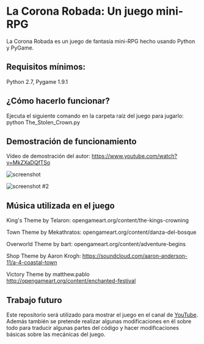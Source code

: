 La Corona Robada: Un juego mini-RPG
====================

La Corona Robada es un juego de fantasía mini-RPG hecho usando Python y PyGame.

## Requisitos mínimos:
Python 2.7, Pygame 1.9.1

## ¿Cómo hacerlo funcionar?
Ejecuta el siguiente comando en la carpeta raíz del juego para jugarlo:
python The_Stolen_Crown.py

## Demostración de funcionamiento
Vídeo de demostración del autor: https://www.youtube.com/watch?v=MkZXaDQfTSo

![screenshot](https://raw.github.com/justinmeister/The-Stolen-Crown-RPG/master/screenshot.png)

![screenshot #2](https://raw.github.com/justinmeister/The-Stolen-Crown-RPG/master/screenshot-2.png)

## Música utilizada en el juego
King's Theme by Telaron: opengameart.org/content/the-kings-crowning

Town Theme by Mekathratos: opengameart.org/content/danza-del-bosque

Overworld Theme by bart: opengameart.org/content/adventure-begins

Shop Theme by Aaron Krogh: https://soundcloud.com/aaron-anderson-11/a-4-coastal-town

Victory Theme by matthew.pablo http://opengameart.org/content/enchanted-festival

## Trabajo futuro
Este repositorio será utilizado para mostrar el juego en el canal de [YouTube](http://youtube.com/user/ivantraceur8). Además también se pretende realizar algunas modificaciones en él sobre todo para traducir algunas partes del código y hacer modificaciones básicas sobre las mecánicas del juego.
